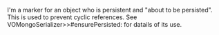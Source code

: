 I'm a marker for an object who is persistent and "about to be persisted". This is used to prevent cyclic references. 
See VOMongoSerializer>>#ensurePersisted: for datails of its use. 